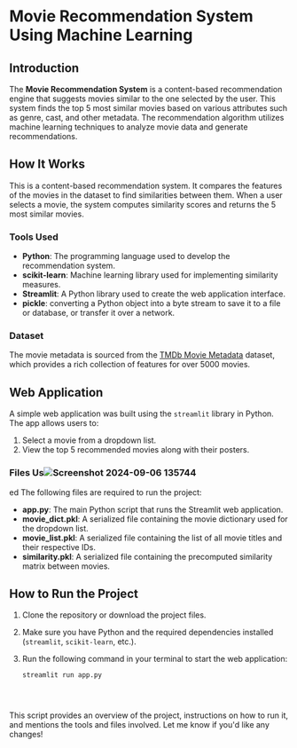 # Movie Recommendation System Using Machine Learning

## Introduction
The **Movie Recommendation System** is a content-based recommendation engine that suggests movies similar to the one selected by the user. This system finds the top 5 most similar movies based on various attributes such as genre, cast, and other metadata. The recommendation algorithm utilizes machine learning techniques to analyze movie data and generate recommendations.

## How It Works
This is a content-based recommendation system. It compares the features of the movies in the dataset to find similarities between them. When a user selects a movie, the system computes similarity scores and returns the 5 most similar movies.

### Tools Used
- **Python**: The programming language used to develop the recommendation system.
- **scikit-learn**: Machine learning library used for implementing similarity measures.
- **Streamlit**: A Python library used to create the web application interface.
- **pickle**: converting a Python object into a byte stream to save it to a file or database, or transfer it over a network.

### Dataset
The movie metadata is sourced from the [TMDb Movie Metadata](https://www.kaggle.com/datasets/tmdb/tmdb-movie-metadata?resource=download&select=tmdb_5000_movies.csv) dataset, which provides a rich collection of features for over 5000 movies.

## Web Application
A simple web application was built using the `streamlit` library in Python. The app allows users to:
1. Select a movie from a dropdown list.
2. View the top 5 recommended movies along with their posters.

   

### Files Us![Screenshot 2024-09-06 135744](https://github.com/user-attachments/assets/03130933-d434-4bd0-9d57-cdfe4c9bf3fa)
ed
The following files are required to run the project:
- **app.py**: The main Python script that runs the Streamlit web application.
- **movie_dict.pkl**: A serialized file containing the movie dictionary used for the dropdown list.
- **movie_list.pkl**: A serialized file containing the list of all movie titles and their respective IDs.
- **similarity.pkl**: A serialized file containing the precomputed similarity matrix between movies.

## How to Run the Project
1. Clone the repository or download the project files.
2. Make sure you have Python and the required dependencies installed (`streamlit`, `scikit-learn`, etc.).
3. Run the following command in your terminal to start the web application:

   ```bash
   streamlit run app.py





This script provides an overview of the project, instructions on how to run it, and mentions the tools and files involved. Let me know if you'd like any changes!

   
